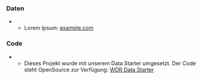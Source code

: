 ### Daten

- - Lorem Ipsum: [example.com](http://example.com/)

### Code

- - Dieses Projekt wurde mit unserem Data Starter umgesetzt. Der Code steht OpenSource zur Verfügung: [WDR Data Starter](https://github.com/wdr-data/starter/)
